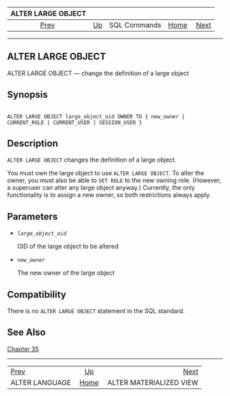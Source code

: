 <!--?xml version="1.0" encoding="UTF-8" standalone="no"?-->

|                ALTER LARGE OBJECT                |                                        |              |                                                       |                                                                   |
| :----------------------------------------------: | :------------------------------------- | :----------: | ----------------------------------------------------: | ----------------------------------------------------------------: |
| [Prev](sql-alterlanguage.html "ALTER LANGUAGE")  | [Up](sql-commands.html "SQL Commands") | SQL Commands | [Home](index.html "PostgreSQL 17devel Documentation") |  [Next](sql-altermaterializedview.html "ALTER MATERIALIZED VIEW") |

***



## ALTER LARGE OBJECT

ALTER LARGE OBJECT — change the definition of a large object

## Synopsis

```

ALTER LARGE OBJECT large_object_oid OWNER TO { new_owner | CURRENT_ROLE | CURRENT_USER | SESSION_USER }
```

## Description

`ALTER LARGE OBJECT` changes the definition of a large object.

You must own the large object to use `ALTER LARGE OBJECT`. To alter the owner, you must also be able to `SET ROLE` to the new owning role. (However, a superuser can alter any large object anyway.) Currently, the only functionality is to assign a new owner, so both restrictions always apply.

## Parameters

*   *`large_object_oid`*

    OID of the large object to be altered

*   *`new_owner`*

    The new owner of the large object

## Compatibility

There is no `ALTER LARGE OBJECT` statement in the SQL standard.

## See Also

[Chapter 35](largeobjects.html "Chapter 35. Large Objects")

***

|                                                  |                                                       |                                                                   |
| :----------------------------------------------- | :---------------------------------------------------: | ----------------------------------------------------------------: |
| [Prev](sql-alterlanguage.html "ALTER LANGUAGE")  |         [Up](sql-commands.html "SQL Commands")        |  [Next](sql-altermaterializedview.html "ALTER MATERIALIZED VIEW") |
| ALTER LANGUAGE                                   | [Home](index.html "PostgreSQL 17devel Documentation") |                                           ALTER MATERIALIZED VIEW |
